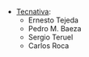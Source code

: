 - [Tecnativa](https://www.tecnativa.com):
  - Ernesto Tejeda
  - Pedro M. Baeza
  - Sergio Teruel
  - Carlos Roca
